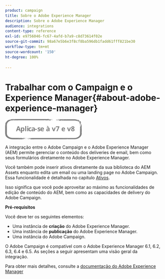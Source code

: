```yaml
---
product: campaign
title: Sobre o Adobe Experience Manager
description: Sobre o Adobe Experience Manager
audience: integrations
content-type: reference
exl-id: e9756046-fc67-4afd-b7a9-c8d73614f02e
source-git-commit: 98a67e5b6e3f8cf8ba596db1fadd61fff821be30
workflow-type: tm+mt
source-wordcount: '150'
ht-degree: 100%

---
```


# Trabalhar com o Campaign e o Experience Manager{#about-adobe-experience-manager}

![](../../assets/common.svg)

A integração entre o Adobe Campaign e o Adobe Experience Manager (AEM) permite gerenciar o conteúdo dos deliveries de email, bem como seus formulários diretamente no Adobe Experience Manager.

Você também pode inserir ativos diretamente da sua biblioteca do AEM Assets enquanto edita um email ou uma landing page no Adobe Campaign. Essa funcionalidade é detalhada no capítulo [Ativos](../../integrations/using/sharing-assets-with-adobe-experience-cloud.md).

Isso significa que você pode aproveitar ao máximo as funcionalidades de edição de conteúdo do AEM, bem como as capacidades de delivery do Adobe Campaign.

**Pré-requisitos**

Você deve ter os seguintes elementos:

* Uma instância de **criação** do Adobe Experience Manager.
* Uma instância de **publicação** do Adobe Experience Manager.
* Uma instância do Adobe Campaign.

O Adobe Campaign é compatível com o Adobe Experience Manager 6.1, 6.2, 6.3, 6.4 e 6.5. As seções a seguir apresentam uma visão geral da integração.

Para obter mais detalhes, consulte a [documentação do Adobe Experience Manager](https://experienceleague.adobe.com/docs/experience-manager-65/classic-ui/campaign/classic-personalization-ac-campaign.html?lang=pt-BR)
